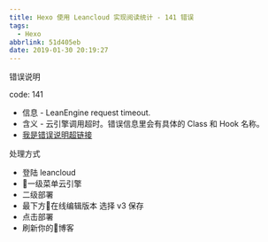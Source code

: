 ```yaml
---
title: Hexo 使用 Leancloud 实现阅读统计 - 141 错误
tags:
  - Hexo
abbrlink: 51d405eb
date: 2019-01-30 20:19:27
---
```


错误说明

code: 141
* 信息 - LeanEngine request timeout.
* 含义 - 云引擎调用超时。错误信息里会有具体的 Class 和 Hook 名称。
* [我是错误说明超链接](https://leancloud.cn/docs/error_code.html#hash1389345)

处理方式
* 登陆 leancloud
* 一级菜单云引擎
* 二级部署
* 最下方在线编辑版本 选择 v3 保存
* 点击部署
* 刷新你的博客
